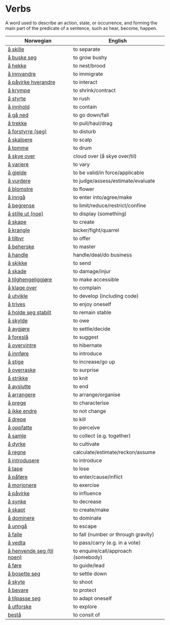 # Verbs

A word used to describe an action, state, or occurrence, and forming the main part of the predicate of a sentence, such as hear, become, happen.

| Norwegian | English |
| --- | --- |
| [å skille](https://www.ordnett.no/search?language=no&phrase=å%20skille) | to separate |
| [å buske seg](https://www.ordnett.no/search?language=no&phrase=å%20buske%20seg) | to grow bushy |
| [å hekke](https://www.ordnett.no/search?language=no&phrase=å%20hekke) | to nest/brood |
| [å innvandre](https://www.ordnett.no/search?language=no&phrase=å%20innvandre) | to immigrate |
| [å påvirke hverandre](https://www.ordnett.no/search?language=no&phrase=å%20påvirke%20hverandre) | to interact |
| [å krympe](https://www.ordnett.no/search?language=no&phrase=å%20krympe) | to shrink/contract |
| [å styrte](https://www.ordnett.no/search?language=no&phrase=å%20styrte) | to rush |
| [å innhold](https://www.ordnett.no/search?language=no&phrase=å%20innhold) | to contain |
| [å gå ned](https://www.ordnett.no/search?language=no&phrase=å%20gå%20ned) | to go down/fall |
| [å trekke](https://www.ordnett.no/search?language=no&phrase=å%20trekke) | to pull/haul/drag |
| [å forstyrre (seg)](https://www.ordnett.no/search?language=no&phrase=å%20forstyrre%20(seg)) | to disturb |
| [å skalpere](https://www.ordnett.no/search?language=no&phrase=å%20skalpere) | to scalp |
| [å tomme](https://www.ordnett.no/search?language=no&phrase=å%20tomme) | to drum |
| [å skye over](https://www.ordnett.no/search?language=no&phrase=å%20skye%20over) | cloud over (å skye over/til) |
| [å variere](https://www.ordnett.no/search?language=no&phrase=å%20variere) | to vary |
| [å gjelde](https://www.ordnett.no/search?language=no&phrase=å%20gjelde) | to be valid/in force/applicable |
| [å vurdere](https://www.ordnett.no/search?language=no&phrase=å%20vurdere) | to judge/assess/estimate/evaluate |
| [å blomstre](https://www.ordnett.no/search?language=no&phrase=å%20blomstre) | to flower |
| [å inngå](https://www.ordnett.no/search?language=no&phrase=å%20inngå) | to enter into/agree/make |
| [å begrense](https://www.ordnett.no/search?language=no&phrase=å%20begrense) | to limit/reduce/restrict/confine |
| [å stille ut (noe)](https://www.ordnett.no/search?language=no&phrase=å%20stille%20ut%20(noe)) | to display (something) |
| [å skape](https://www.ordnett.no/search?language=no&phrase=å%20skape) | to create |
| [å krangle](https://www.ordnett.no/search?language=no&phrase=å%20krangle) | bicker/fight/quarrel |
| [å tilbyr](https://www.ordnett.no/search?language=no&phrase=å%20tilbyr) | to offer |
| [å beherske](https://www.ordnett.no/search?language=no&phrase=å%20beherske) | to master |
| [å handle](https://www.ordnett.no/search?language=no&phrase=å%20handle) | handle/deal/do business |
| [å skikke](https://www.ordnett.no/search?language=no&phrase=å%20skikke) | to send |
| [å skade](https://www.ordnett.no/search?language=no&phrase=å%20skade) | to damage/injur |
| [å tilghengeliggjøre](https://www.ordnett.no/search?language=no&phrase=å%20tilghengeliggjøre) | to make accessible |
| [å klage over](https://www.ordnett.no/search?language=no&phrase=å%20klage%20over) | to complain |
| [å utvikle](https://www.ordnett.no/search?language=no&phrase=å%20utvikle) | to develop (including code) |
| [å trives](https://www.ordnett.no/search?language=no&phrase=å%20trives) | to enjoy oneself |
| [å holde seg stabilt](https://www.ordnett.no/search?language=no&phrase=å%20holde%20seg%20stabilt) | to remain stable |
| [å skylde](https://www.ordnett.no/search?language=no&phrase=å%20skylde) | to owe |
| [å avgjøre](https://www.ordnett.no/search?language=no&phrase=å%20avgjøre) | to settle/decide |
| [å foreslå](https://www.ordnett.no/search?language=no&phrase=å%20foreslå) | to suggest |
| [å overvintre](https://www.ordnett.no/search?language=no&phrase=å%20overvintre) | to hibernate |
| [å innføre](https://www.ordnett.no/search?language=no&phrase=å%20innføre) | to introduce |
| [å stige](https://www.ordnett.no/search?language=no&phrase=å%20stige) | to increase/go up |
| [å overraske](https://www.ordnett.no/search?language=no&phrase=å%20overraske) | to surprise |
| [å strikke](https://www.ordnett.no/search?language=no&phrase=å%20strikke) | to knit |
| [å avslutte](https://www.ordnett.no/search?language=no&phrase=å%20avslutte) | to end |
| [å arrangere](https://www.ordnett.no/search?language=no&phrase=å%20arrangere) | to arrange/organise |
| [å prege](https://www.ordnett.no/search?language=no&phrase=å%20prege) | to characterise |
| [å ikke endre](https://www.ordnett.no/search?language=no&phrase=å%20ikke%20endre) | to not change |
| [å drepe](https://www.ordnett.no/search?language=no&phrase=å%20drepe) | to kill |
| [å oppfatte](https://www.ordnett.no/search?language=no&phrase=å%20oppfatte) | to perceive |
| [å samle](https://www.ordnett.no/search?language=no&phrase=å%20samle) | to collect (e.g. together) |
| [å dyrke](https://www.ordnett.no/search?language=no&phrase=å%20dyrke) | to cultivate |
| [å regne](https://www.ordnett.no/search?language=no&phrase=å%20regne) | calculate/estimate/reckon/assume |
| [å introdusere](https://www.ordnett.no/search?language=no&phrase=å%20introdusere) | to introduce |
| [å tape](https://www.ordnett.no/search?language=no&phrase=å%20tape) | to lose |
| [å påføre](https://www.ordnett.no/search?language=no&phrase=å%20påføre) | to enter/cause/inflict |
| [å morjonere](https://www.ordnett.no/search?language=no&phrase=å%20morjonere) | to exercise |
| [å påvirke](https://www.ordnett.no/search?language=no&phrase=å%20påvirke) | to influence |
| [å synke](https://www.ordnett.no/search?language=no&phrase=å%20synke) | to decrease |
| [å skapt](https://www.ordnett.no/search?language=no&phrase=å%20skapt) | to create/make |
| [å dominere](https://www.ordnett.no/search?language=no&phrase=å%20dominere) | to dominate |
| [å unngå](https://www.ordnett.no/search?language=no&phrase=å%20unngå) | to escape |
| [å falle](https://www.ordnett.no/search?language=no&phrase=å%20falle) | to fall (number or through gravity) |
| [å vedta](https://www.ordnett.no/search?language=no&phrase=å%20vedta) | to pass/carry (e.g. in a vote) |
| [å henvende seg (til noen)](https://www.ordnett.no/search?language=no&phrase=å%20henvende%20seg%20(til%20noen)) | to enquire/call/approach (somebody) |
| [å føre](https://www.ordnett.no/search?language=no&phrase=å%20føre) | to guide/lead |
| [å bosette seg](https://www.ordnett.no/search?language=no&phrase=å%20bosette%20seg) | to settle down |
| [å skyte](https://www.ordnett.no/search?language=no&phrase=å%20skyte) | to shoot |
| [å bevare](https://www.ordnett.no/search?language=no&phrase=å%20bevare) | to protect |
| [å tilpasse seg](https://www.ordnett.no/search?language=no&phrase=å%20tilpasse%20seg) | to adapt oneself |
| [å utforske](https://www.ordnett.no/search?language=no&phrase=å%20utforske) | to explore |
| [bestå](https://www.ordnett.no/search?language=no&phrase=bestå) | to consit of |

